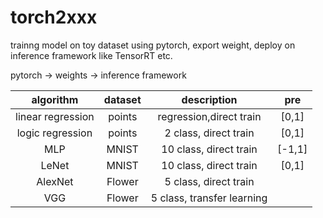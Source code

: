 # torch2xxx

trainng model on toy dataset using pytorch, export weight, deploy on inference framework like TensorRT etc.

pytorch -> weights -> inference framework



|     algorithm     | dataset |  description   | pre |
| :---------------: | :-----: | :------: |:------: |
| linear regression | points  | regression,direct train|[0,1]|
| logic regression  | points  | 2 class, direct train |[0,1]|
|        MLP        |  MNIST  | 10 class, direct train |[-1,1]|
|       LeNet       |  MNIST  | 10 class, direct train |[0,1]|
|      AlexNet      |  Flower | 5 class, direct train ||
|      VGG      |  Flower  | 5 class, transfer learning ||
